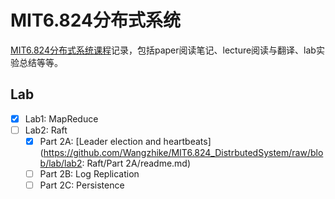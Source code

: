 # MIT6.824分布式系统   
[MIT6.824分布式系统课程](https://pdos.csail.mit.edu/6.824/)记录，包括paper阅读笔记、lecture阅读与翻译、lab实验总结等等。

## Lab  
- [x] Lab1: MapReduce
- [ ] Lab2: Raft    
    - [x] Part 2A: [Leader election and heartbeats](https://github.com/Wangzhike/MIT6.824_DistrbutedSystem/raw/blob/lab/lab2: Raft/Part 2A/readme.md)
    - [ ] Part 2B: Log Replication
    - [ ] Part 2C: Persistence
